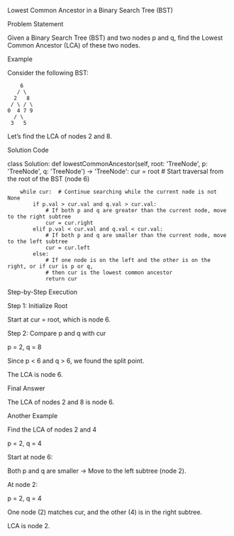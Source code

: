 Lowest Common Ancestor in a Binary Search Tree (BST)

Problem Statement

Given a Binary Search Tree (BST) and two nodes p and q, find the Lowest Common Ancestor (LCA) of these two nodes.

Example

Consider the following BST:

        6
       / \
      2   8
     / \ / \
    0  4 7 9
      / \
     3   5

Let’s find the LCA of nodes 2 and 8.

Solution Code

class Solution:
    def lowestCommonAncestor(self, root: 'TreeNode', p: 'TreeNode', q: 'TreeNode') -> 'TreeNode':
        cur = root  # Start traversal from the root of the BST (node 6)
        
        while cur:  # Continue searching while the current node is not None
            if p.val > cur.val and q.val > cur.val:
                # If both p and q are greater than the current node, move to the right subtree
                cur = cur.right  
            elif p.val < cur.val and q.val < cur.val:
                # If both p and q are smaller than the current node, move to the left subtree
                cur = cur.left  
            else:  
                # If one node is on the left and the other is on the right, or if cur is p or q,
                # then cur is the lowest common ancestor
                return cur  

Step-by-Step Execution

Step 1: Initialize Root

Start at cur = root, which is node 6.

Step 2: Compare p and q with cur

p = 2, q = 8

Since p < 6 and q > 6, we found the split point.

The LCA is node 6.

Final Answer

The LCA of nodes 2 and 8 is node 6.

Another Example

Find the LCA of nodes 2 and 4

p = 2, q = 4

Start at node 6:

Both p and q are smaller → Move to the left subtree (node 2).

At node 2:

p = 2, q = 4

One node (2) matches cur, and the other (4) is in the right subtree.

LCA is node 2.

